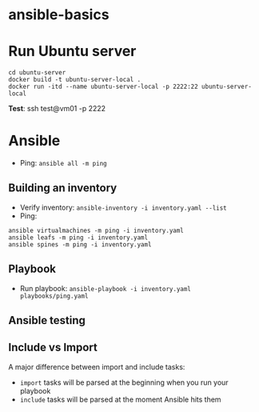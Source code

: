 # ansible-basics

# Run Ubuntu server

```
cd ubuntu-server
docker build -t ubuntu-server-local .
docker run -itd --name ubuntu-server-local -p 2222:22 ubuntu-server-local
```

**Test**: ssh test@vm01 -p 2222

# Ansible

- Ping: `ansible all -m ping`

## Building an inventory

- Verify inventory: `ansible-inventory -i inventory.yaml --list`
- Ping:

```
ansible virtualmachines -m ping -i inventory.yaml
ansible leafs -m ping -i inventory.yaml
ansible spines -m ping -i inventory.yaml
```

## Playbook

- Run playbook: `ansible-playbook -i inventory.yaml playbooks/ping.yaml`

## Ansible testing

## Include vs Import

A major difference between import and include tasks:

- `import` tasks will be parsed at the beginning when you run your playbook
- `include` tasks will be parsed at the moment Ansible hits them


